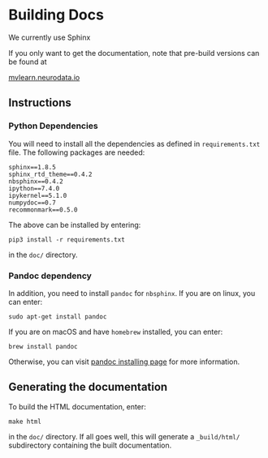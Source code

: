 # Building Docs

We currently use Sphinx

If you only want to get the documentation, note that pre-build versions can be found at

[mvlearn.neurodata.io](https://mvlearn.neurodata.io/)

## Instructions

### Python Dependencies

You will need to install all the dependencies as defined in `requirements.txt` file. The following packages are needed:

    sphinx==1.8.5
    sphinx_rtd_theme==0.4.2
    nbsphinx==0.4.2
    ipython==7.4.0
    ipykernel==5.1.0
    numpydoc==0.7
    recommonmark==0.5.0

The above can be installed by entering:

    pip3 install -r requirements.txt

in the `doc/` directory.

### Pandoc dependency

In addition, you need to install `pandoc` for `nbsphinx`. If you are on linux, you can enter: 

    sudo apt-get install pandoc

If you are on macOS and have `homebrew` installed, you can enter:

    brew install pandoc

Otherwise, you can visit [pandoc installing page](https://pandoc.org/installing.html) for more information.

## Generating the documentation

To build the HTML documentation, enter:

    make html

in the `doc/` directory. If all goes well, this will generate a `_build/html/` subdirectory containing the built documentation.
